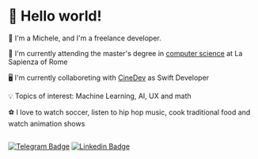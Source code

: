 # 🚀 Hello world!

👋 I'm a Michele, and I'm a freelance developer. 

🌱 I'm currently attending the master's degree in <a href="https://corsidilaurea.uniroma1.it/en/corso/2021/29932/home">computer science</a> at La Sapienza of Rome

🖥️ I'm currently collaboreting with <a href="https://cine.dev/">CineDev</a> as Swift Developer

💡 Topics of interest: Machine Learning, AI, UX and math

⚽ I love to watch soccer, listen to hip hop music, cook traditional food and watch animation shows

##  

[![Telegram Badge](https://img.shields.io/badge/-@MichaelPlug-0088CC?style=flat&logo=Telegram&logoColor=white)](https://t.me/MichaelPlug "Contact on Telegram")
[![Linkedin Badge](https://img.shields.io/badge/-Michele%20Spina-0072b1?style=flat&logo=Linkedin&logoColor=white)](https://www.linkedin.com/in/https://www.linkedin.com/in/michele-spina-81ba7a200/ "Connect on LinkedIn")
